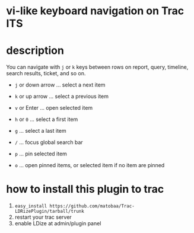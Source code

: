 vi-like keyboard navigation on Trac ITS
=======================================

# description

You can navigate with `j` or `k` keys between rows
on report, query, timeline, search results, ticket, and so on.

* `j` or down arrow ... select a next item
* `k` or up arrow ... select a previous item
* `v` or Enter ... open selected item

* `h` or `0` ... select a first item
* `g` ... select a last item

* `/` ... focus global search bar

* `p` ... pin selected item
* `o` ... open pinned items, or selected item if no item are pinned

# how to install this plugin to trac

1. `easy_install https://github.com/matobaa/Trac-LDRizePlugin/tarball/trunk`
2. restart your trac server
3. enable LDize at admin/plugin panel
